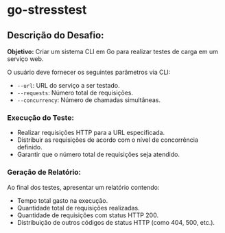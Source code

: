 # go-stresstest

## Descrição do Desafio:

**Objetivo:** Criar um sistema CLI em Go para realizar testes de carga em um serviço web.

O usuário deve fornecer os seguintes parâmetros via CLI:

- `--url`: URL do serviço a ser testado.
- `--requests`: Número total de requisições.
- `--concurrency`: Número de chamadas simultâneas.

### Execução do Teste:

- Realizar requisições HTTP para a URL especificada.
- Distribuir as requisições de acordo com o nível de concorrência definido.
- Garantir que o número total de requisições seja atendido.

### Geração de Relatório:

Ao final dos testes, apresentar um relatório contendo:

- Tempo total gasto na execução.
- Quantidade total de requisições realizadas.
- Quantidade de requisições com status HTTP 200.
- Distribuição de outros códigos de status HTTP (como 404, 500, etc.).
